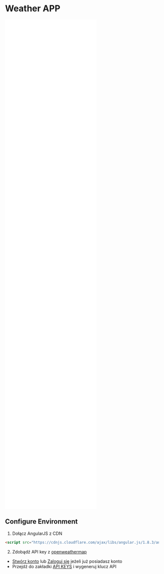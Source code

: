# Weather APP

<iframe src="src_html/angular_weather.html" style="min-height:40vh;border:none;z-index:1;"></iframe>

## Configure Environment
1. Dołącz AngularJS z CDN
```html
<script src="https://cdnjs.cloudflare.com/ajax/libs/angular.js/1.8.3/angular.min.js"></script>
```

2. Zdobądź API key z [openweathermap](https://openweathermap.org/api)
  - [Stwórz konto](https://home.openweathermap.org/users/sign_up) lub [Zaloguj się](https://home.openweathermap.org/users/sign_in) jeżeli już posiadasz konto
  - Przejdź do  zakładki [API KEYS](https://home.openweathermap.org/api_keys) i wygeneruj klucz API